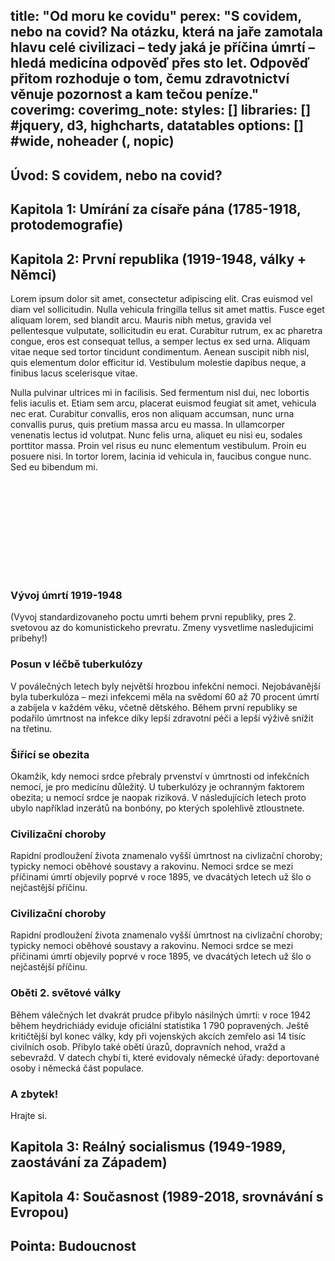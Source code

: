 title: "Od moru ke covidu"
perex: "S covidem, nebo na covid? Na otázku, která na jaře zamotala hlavu celé civilizaci – tedy jaká je příčina úmrtí – hledá medicína odpověď přes sto let. Odpověď přitom rozhoduje o tom, čemu zdravotnictví věnuje pozornost a kam tečou peníze."
coverimg:
coverimg_note:
styles: []
libraries: [] #jquery, d3, highcharts, datatables
options: [] #wide, noheader (, nopic)
---
## Úvod: S covidem, nebo na covid?

## Kapitola 1: Umírání za císaře pána (1785-1918, protodemografie)

## Kapitola 2: První republika (1919-1948, války + Němci)

Lorem ipsum dolor sit amet, consectetur adipiscing elit. Cras euismod vel diam vel sollicitudin. Nulla vehicula fringilla tellus sit amet mattis. Fusce eget aliquam lorem, sed blandit arcu. Mauris nibh metus, gravida vel pellentesque vulputate, sollicitudin eu erat. Curabitur rutrum, ex ac pharetra congue, eros est consequat tellus, a semper lectus ex sed urna. Aliquam vitae neque sed tortor tincidunt condimentum. Aenean suscipit nibh nisl, quis elementum dolor efficitur id. Vestibulum molestie dapibus neque, a finibus lacus scelerisque vitae.

Nulla pulvinar ultrices mi in facilisis. Sed fermentum nisl dui, nec lobortis felis iaculis et. Etiam sem arcu, placerat euismod feugiat sit amet, vehicula nec erat. Curabitur convallis, eros non aliquam accumsan, nunc urna convallis purus, quis pretium massa arcu eu massa. In ullamcorper venenatis lectus id volutpat. Nunc felis urna, aliquet eu nisi eu, sodales porttitor massa. Proin vel risus eu nunc elementum vestibulum. Proin eu posuere nisi. In tortor lorem, lacinia id vehicula in, faucibus congue nunc. Sed eu bibendum mi. 

<wide>
  <div id="prvni-republika-pribehy">
    <div class="viz-container">
      <svg class="viz"></svg>
      <div class="dots"></div>
    </div>
    <div class="step" data-step="1">
      <div class="step-text">
        <h3>Vývoj úmrtí 1919-1948</h3>
        <p>
          (Vyvoj standardizovaneho poctu umrti behem prvni republiky, pres 2. svetovou az do komunistickeho prevratu. Zmeny vysvetlime nasledujicimi pribehy!)
        </p>
      </div>
    </div>
    <div class="step" data-step="2">
      <div class="step-text">
        <h3>Posun v léčbě tuberkulózy</h3>
        <p>
          V poválečných letech byly největší hrozbou infekční nemoci. Nejobávanější byla tuberkulóza – mezi infekcemi měla na svědomí 60 až 70 procent úmrtí a zabíjela v každém věku, včetně dětského. Během první republiky se podařilo úmrtnost na infekce díky lepší zdravotní péči a lepší výživě snížit na třetinu.
        </p>
      </div>
    </div>
    <div class="step" data-step="3">
      <div class="step-text">
        <h3>Šiřící se obezita</h3>
        <p>
          Okamžik, kdy nemoci srdce přebraly prvenství v úmrtnosti od infekčních nemocí, je pro medicínu důležitý. U tuberkulózy je ochranným faktorem obezita; u nemocí srdce je naopak riziková. V následujících letech proto ubylo například inzerátů na bonbóny, po kterých spolehlivě ztloustnete.
        </p>
      </div>
    </div>
    <div class="step" data-step="4">
      <div class="step-text">
        <h3>Civilizační choroby</h3>
        <p>
          Rapidní prodloužení života znamenalo vyšší úmrtnost na civlizační choroby; typicky nemoci oběhové soustavy a rakovinu. Nemoci srdce se mezi příčinami úmrtí objevily poprvé v roce 1895, ve dvacátých letech už šlo o nejčastější příčinu.
        </p>
      </div>
    </div>
    <div class="step" data-step="5">
      <div class="step-text">
        <h3>Civilizační choroby</h3>
        <p>
          Rapidní prodloužení života znamenalo vyšší úmrtnost na civlizační choroby; typicky nemoci oběhové soustavy a rakovinu. Nemoci srdce se mezi příčinami úmrtí objevily poprvé v roce 1895, ve dvacátých letech už šlo o nejčastější příčinu.
        </p>
      </div>
    </div>
    <div class="step" data-step="6">
      <div class="step-text">
        <h3>Oběti 2. světové války</h3>
        <p>
          Během válečných let dvakrát prudce přibylo násilných úmrtí: v roce 1942 během heydrichiády eviduje oficiální statistika 1 790 popravených. Ještě kritičtější byl konec války, kdy při vojenských akcích zemřelo asi 14 tisíc civilních osob. Přibylo také obětí úrazů, dopravních nehod, vražd a sebevražd. V datech chybí ti, které evidovaly německé úřady: deportované osoby i německá část populace. 
        </p>
      </div>
    </div>
    <div class="step" data-step="7">
      <div class="step-text">
        <h3>A zbytek!</h3>
        <p>
          Hrajte si.
        </p>
      </div>
    </div>
  </div>
</wide>

## Kapitola 3: Reálný socialismus (1949-1989, zaostávání za Západem)

## Kapitola 4: Současnost (1989-2018, srovnávání s Evropou)

## Pointa: Budoucnost
